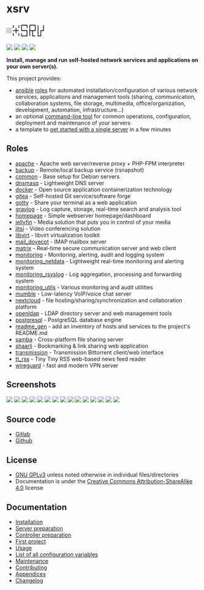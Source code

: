 # xsrv

```
  ╻ ╻┏━┓┏━┓╻ ╻
░░╺╋╸┗━┓┣┳┛┃┏┛
  ╹ ╹┗━┛╹┗╸┗┛ 
```

[![](https://gitlab.com/nodiscc/xsrv/badges/master/pipeline.svg)](https://gitlab.com/nodiscc/xsrv/-/pipelines)
[![](https://bestpractices.coreinfrastructure.org/projects/3647/badge)](https://bestpractices.coreinfrastructure.org/projects/3647)
[![](https://img.shields.io/badge/latest%20release-1.14.0-blue)](https://gitlab.com/nodiscc/xsrv/-/releases)
[![](https://img.shields.io/badge/docs-readthedocs-%232980B9)](https://xsrv.readthedocs.io)

**Install, manage and run self-hosted network services and applications on your own server(s).**

This project provides:

- [ansible](https://en.wikipedia.org/wiki/Ansible_%28software%29) [roles](#roles) for automated installation/configuration of various network services, applications and management tools (sharing, communication, collaboration systems, file storage, multimedia, office/organization, development, automation, infrastructure...)
- an optional [command-line tool](docs/usage.md) for common operations, configuration, deployment and maintenance of your servers
- a template to [get started with a single server](docs/installation.md) in a few minutes


## Roles
<!--BEGIN ROLES LIST-->
- [apache](roles/apache) - Apache web server/reverse proxy + PHP-FPM interpreter
- [backup](roles/backup) - Remote/local backup service (rsnapshot)
- [common](roles/common) - Base setup for Debian servers
- [dnsmasq](roles/dnsmasq) - Lightweight DNS server
- [docker](roles/docker) - Open source application containerization technology
- [gitea](roles/gitea) - Self-hosted Git service/software forge
- [gotty](roles/gotty) - Share your terminal as a web application
- [graylog](roles/graylog) - Log capture, storage, real-time search and analysis tool
- [homepage](roles/homepage) - Simple webserver homepage/dashboard
- [jellyfin](roles/jellyfin) - Media solution that puts you in control of your media
- [jitsi](roles/jitsi) - Video conferencing solution
- [libvirt](roles/libvirt) - libvirt virtualization toolkit
- [mail_dovecot](roles/mail_dovecot) - IMAP mailbox server
- [matrix](roles/matrix) - Real-time secure communication server and web client
- [monitoring](roles/monitoring) - Monitoring, alerting, audit and logging system
- [monitoring_netdata](roles/monitoring_netdata) - Lightweight real-time monitoring and alerting system
- [monitoring_rsyslog](roles/monitoring_rsyslog) - Log aggregation, processing and forwarding system
- [monitoring_utils](roles/monitoring_utils) - Various monitoring and audit utilities
- [mumble](roles/mumble) - Low-latency VoIP/voice chat server
- [nextcloud](roles/nextcloud) - file hosting/sharing/synchronization and collaboration platform
- [openldap](roles/openldap) - LDAP directory server and web management tools
- [postgresql](roles/postgresql) - PostgreSQL database engine
- [readme_gen](roles/readme_gen) - add an inventory of hosts and services to the project's README.md
- [samba](roles/samba) - Cross-platform file sharing server
- [shaarli](roles/shaarli) - Bookmarking & link sharing web application
- [transmission](roles/transmission) - Transmission Bittorrent client/web interface
- [tt_rss](roles/tt_rss) - Tiny Tiny RSS web-based news feed reader
- [wireguard](roles/wireguard) - fast and modern VPN server
<!--END ROLES LIST-->

## Screenshots

[![](https://gitlab.com/nodiscc/toolbox/-/raw/master/DOC/SCREENSHOTS/pG1xnig.png)](roles/monitoring_netdata)
[![](https://gitlab.com/nodiscc/toolbox/-/raw/master/DOC/SCREENSHOTS/LNaAH2L.png)](roles/nextcloud)
[![](https://gitlab.com/nodiscc/toolbox/-/raw/master/DOC/SCREENSHOTS/5TXg6vm.png)](roles/tt_rss)
[![](https://gitlab.com/nodiscc/toolbox/-/raw/master/DOC/SCREENSHOTS/Jlmj0iE.png)](roles/shaarli)
[![](https://gitlab.com/nodiscc/toolbox/-/raw/master/DOC/SCREENSHOTS/8cAGkf2.png)](roles/gitea)
[![](https://gitlab.com/nodiscc/toolbox/-/raw/master/DOC/SCREENSHOTS/Imb0dqO.png)](roles/transmission)
[![](https://gitlab.com/nodiscc/toolbox/-/raw/master/DOC/SCREENSHOTS/6Im61B0.png)](roles/mumble)
[![](https://gitlab.com/nodiscc/toolbox/-/raw/master/DOC/SCREENSHOTS/REzcZVh.png)](roles/openldap)
[![](https://gitlab.com/nodiscc/toolbox/-/raw/master/DOC/SCREENSHOTS/udEAnKA.png)](roles/matrix)
[![](https://gitlab.com/nodiscc/toolbox/-/raw/master/DOC/SCREENSHOTS/Vvdj3Zu.png)](roles/homepage)
[![](https://gitlab.com/nodiscc/toolbox/-/raw/master/DOC/SCREENSHOTS/H3PIWrt.png)](roles/jellyfin)
[![](https://gitlab.com/nodiscc/toolbox/-/raw/master/DOC/SCREENSHOTS/wa3pkyJ.png)](roles/graylog)
[![](https://gitlab.com/nodiscc/toolbox/-/raw/master/DOC/SCREENSHOTS/g0jUMXE.jpg)](roles/jitsi)
[![](https://gitlab.com/nodiscc/toolbox/-/raw/master/DOC/SCREENSHOTS/v3lHJGx.png)](roles/readme_gen)
[![](https://gitlab.com/nodiscc/toolbox/-/raw/master/DOC/SCREENSHOTS/XYmHNqT.png)](roles/libvirt)

## Source code

- [Gitlab](https://gitlab.com/nodiscc/xsrv)
- [Github](https://github.com/nodiscc/xsrv)


## License

- [GNU GPLv3](https://gitlab.com/nodiscc/xsrv/-/blob/master/LICENSE) unless noted otherwise in individual files/directories
- Documentation is under the [Creative Commons Attribution-ShareAlike 4.0](https://creativecommons.org/licenses/by-sa/4.0/) license


## Documentation

- [Installation](docs/installation.md)
- [Server preparation](docs/installation/server-preparation.md)
- [Controller preparation](docs/installation/controller-preparation.md)
- [First project](docs/installation/first-project.md)
- [Usage](docs/usage.md)
- [List of all configuration variables](docs/configuration-variables.md)
- [Maintenance](docs/maintenance.md)
- [Contributing](docs/contributing.md)
- [Appendices](docs/appendices.md)
- [Changelog](https://gitlab.com/nodiscc/xsrv/-/blob/master/CHANGELOG.md)



